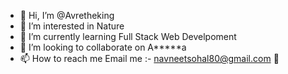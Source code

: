 - 👋 Hi, I’m @Avretheking
- 👀 I’m interested in Nature
- 🌱 I’m currently learning Full Stack Web Develpoment
- 💞️ I’m looking to collaborate on A*****a
- 📫 How to reach me Email me :- navneetsohal80@gmail.com
  🫠
<!---
Avretheking/Avretheking is a ✨ special ✨ repository because its `README.md` (this file) appears on your GitHub profile.
You can click the Preview link to take a look at your changes.
--->
